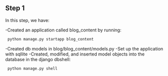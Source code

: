 <h2>Step 1</h2>

In this step, we have:

-Created an application called blog_content by running:

```bash
 python manage.py startapp blog_content
```

-Created db models in blog/blog_content/models.py
-Set up the application with sqllite
-Created, modified, and inserted model objects into the database in the django dbshell:

```bash
 python manage.py shell
```


